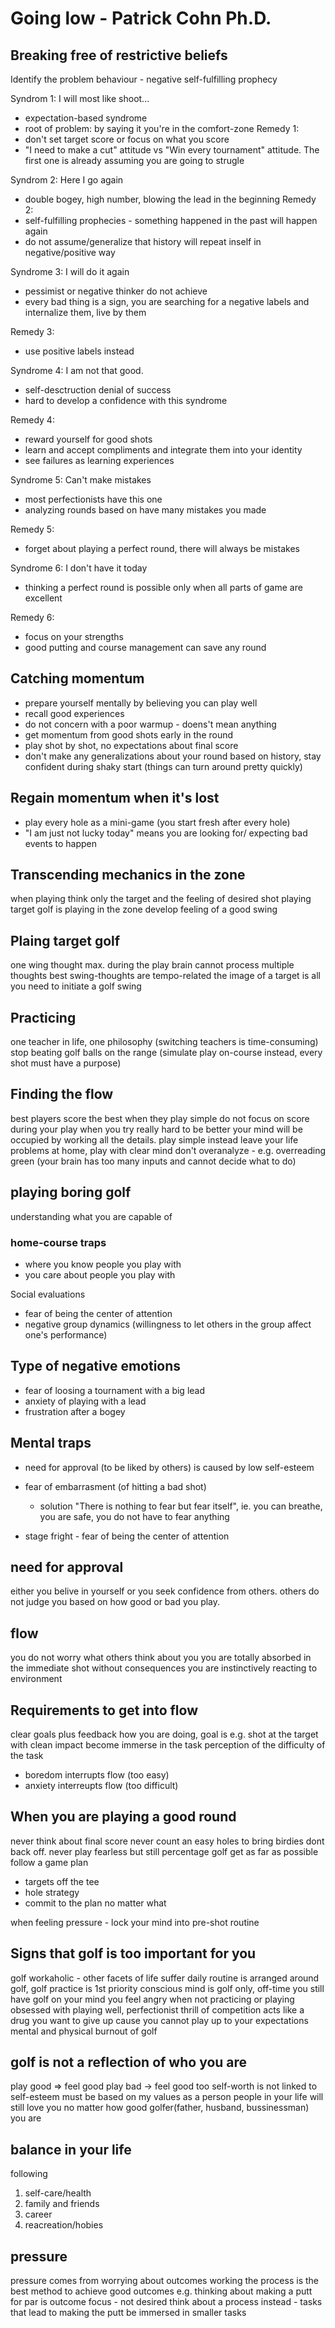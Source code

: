 # Going low - Patrick Cohn Ph.D.

## Breaking free of restrictive beliefs
Identify the problem behaviour - negative self-fulfilling prophecy

Syndrom 1: I will most like shoot...
 * expectation-based syndrome
 * root of problem: by saying it you're in the comfort-zone
Remedy 1:
 * don't set target score or focus on what you score
 * "I need to make a cut" attitude vs "Win every tournament" attitude. The first one is already assuming you are going to strugle

Syndrom 2: Here I go again
 * double bogey, high number, blowing the lead in the beginning
Remedy 2:
* self-fulfilling prophecies - something happened in the past will happen again
* do not assume/generalize that history will repeat inself in negative/positive way

Syndrome 3: I will do it again
* pessimist or negative thinker do not achieve
* every bad thing is a sign, you are searching for a negative labels and internalize them, live by them

Remedy 3:
* use positive labels instead

Syndrome 4: I am not that good.
* self-desctruction denial of success
* hard to develop a confidence with this syndrome

Remedy 4:
* reward yourself for good shots
* learn and accept compliments and integrate them into your identity
* see failures as learning experiences

Syndrome 5: Can't make mistakes
* most perfectionists have this one
* analyzing rounds based on have many mistakes you made

Remedy 5:
* forget about playing a perfect round, there will always be mistakes

Syndrome 6: I don't have it today
* thinking a perfect round is possible only when all parts of game are excellent

Remedy 6:
* focus on your strengths
* good putting and course management can save any round

## Catching momentum
* prepare yourself mentally by believing you can play well
* recall good experiences
* do not concern with a poor warmup - doens't mean anything
* get momentum from good shots early in the round
* play shot by shot, no expectations about final score
* don't make any generalizations about your round based on history, stay confident during shaky start (things can turn around pretty quickly)

## Regain momentum when it's lost

* play every hole as a mini-game (you start fresh after every hole)
* "I am just not lucky today" means you are looking for/ expecting bad events to happen

## Transcending mechanics in the zone

when playing think only the target and the feeling of desired shot
playing target golf is playing in the zone
develop feeling of a good swing

## Plaing target golf

one wing thought max. during the play
brain cannot process multiple thoughts
best swing-thoughts are tempo-related
the image of a target is all you need to initiate a golf swing

## Practicing
one teacher in life, one philosophy (switching teachers is time-consuming)
stop beating golf balls on the range (simulate play on-course instead, every shot must have a purpose)

## Finding the flow

best players score the best when they play simple
do not focus on score during your play
when you try really hard to be better your mind will be occupied by working all the details. play simple instead
leave your life problems at home, play with clear mind
don't overanalyze - e.g. overreading green (your brain has too many inputs and cannot decide what to do)

## playing boring golf
understanding what you are capable of

### home-course traps
* where you know people you play with
* you care about people you play with

Social evaluations
* fear of being the center of attention
* negative group dynamics (willingness to let others in the group affect one's performance)

## Type of negative emotions
* fear of loosing a tournament with a big lead
* anxiety of playing with a lead
* frustration after a bogey

## Mental traps
* need for approval (to be liked by others) is caused by low self-esteem
* fear of embarrasment (of hitting a bad shot)
    - solution "There is nothing to fear but fear itself", ie. you can breathe, you are safe, you do not have to fear anything

* stage fright - fear of being the center of attention

## need for approval
either you belive in yourself or you seek confidence from others. others do not judge you based on how good or bad you play.

## flow
you do not worry what others think about you
you are totally absorbed in the immediate shot without consequences
you are instinctively reacting to environment

## Requirements to get into flow

clear goals plus feedback how you are doing, goal is e.g. shot at the target with clean impact
become immerse in the task
perception of the difficulty of the task
 * boredom interrupts flow (too easy)
 * anxiety interreupts flow (too difficult)

## When you are playing a good round
never think about final score
never count an easy holes to bring birdies
dont back off. never
play fearless but still percentage golf
get as far as possible
follow a game plan
* targets off the tee
* hole strategy
* commit to the plan no matter what

when feeling pressure - lock your mind into pre-shot routine

## Signs that golf is too important for you
golf workaholic - other facets of life suffer
daily routine is arranged around golf, golf practice is 1st priority
conscious mind is golf only, off-time you still have golf on your mind
you feel angry when not practicing or playing
obsessed with playing well, perfectionist
thrill of competition acts like a drug
you want to give up cause you cannot play up to your expectations
mental and physical  burnout of golf

## golf is not a reflection of who you are
play good => feel good
play bad -> feel good too
self-worth is not linked to
self-esteem must be based on my values as a person
people in your life will still love you no matter how good golfer(father, husband, bussinessman) you are

## balance in your life
following
1. self-care/health
2. family and friends
3. career
4. reacreation/hobies

## pressure
pressure comes from worrying about outcomes
working the process is the best method to achieve good outcomes
e.g. thinking about making a putt for par is outcome focus - not desired
think about a process instead - tasks that lead to making the putt
be immersed in smaller tasks

